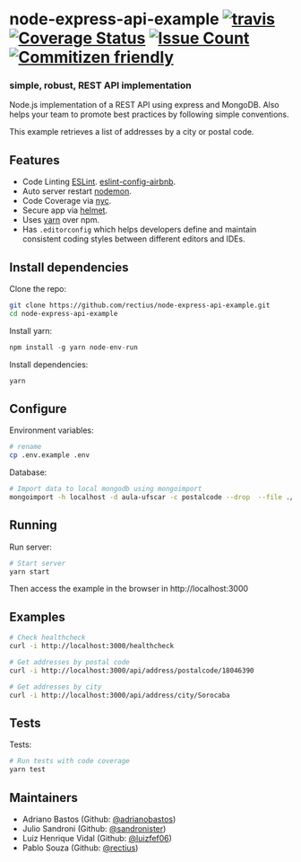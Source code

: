 # node-express-api-example [![travis][travis-image]][travis-url] [![Coverage Status][coveralls-image]][coveralls-url] [![Issue Count][codeclimate-image]][codeclimate-url] [![Commitizen friendly][commitizen-image]][commitizen-url]

[travis-image]: https://img.shields.io/travis/rectius/node-express-api-example/master.svg
[travis-url]: https://travis-ci.org/rectius/node-express-api-example
[coveralls-image]: https://coveralls.io/repos/github/rectius/node-express-api-example/badge.svg?branch=master
[coveralls-url]: https://coveralls.io/github/rectius/node-express-api-example?branch=master
[codeclimate-image]: https://codeclimate.com/github/rectius/node-express-api-example/badges/issue_count.svg
[codeclimate-url]: https://codeclimate.com/github/rectius/node-express-api-example
[commitizen-image]: https://img.shields.io/badge/commitizen-friendly-brightgreen.svg
[commitizen-url]: http://commitizen.github.io/cz-cli/

### simple, robust, REST API implementation

Node.js implementation of a REST API using express and MongoDB. Also helps your team to promote best practices by following simple conventions.

This example retrieves a list of addresses by a city or postal code.

## Features

- Code Linting [ESLint](http://eslint.org). [eslint-config-airbnb](https://github.com/airbnb/javascript/tree/master/packages/eslint-config-airbnb).
- Auto server restart [nodemon](https://github.com/remy/nodemon).
- Code Coverage via [nyc](https://www.npmjs.com/package/nyc).
- Secure app via [helmet](https://github.com/helmetjs/helmet).
- Uses [yarn](https://yarnpkg.com) over npm.
- Has `.editorconfig` which helps developers define and maintain consistent coding styles between different editors and IDEs.

## Install dependencies

Clone the repo:
```sh
git clone https://github.com/rectius/node-express-api-example.git
cd node-express-api-example
```

Install yarn:
```js
npm install -g yarn node-env-run
```

Install dependencies:
```sh
yarn
```

## Configure 

Environment variables:
```sh
# rename
cp .env.example .env
```

Database:
```sh
# Import data to local mongodb using mongoimport
mongoimport -h localhost -d aula-ufscar -c postalcode --drop  --file ./bd.json --jsonArray
```

## Running

Run server:
```sh
# Start server
yarn start
```

Then access the example in the browser in http://localhost:3000

## Examples

```sh
# Check healthcheck
curl -i http://localhost:3000/healthcheck

# Get addresses by postal code
curl -i http://localhost:3000/api/address/postalcode/18046390

# Get addresses by city
curl -i http://localhost:3000/api/address/city/Sorocaba
```

## Tests

Tests:
```sh
# Run tests with code coverage
yarn test
```

## Maintainers

- Adriano Bastos (Github: <a href="https://github.com/adrianobastos">@adrianobastos</a>)
- Julio Sandroni (Github: <a href="https://github.com/sandronister">@sandronister</a>)
- Luiz Henrique Vidal (Github: <a href="https://github.com/luizfef06">@luizfef06</a>)
- Pablo Souza (Github: <a href="https://github.com/rectius">@rectius</a>)
